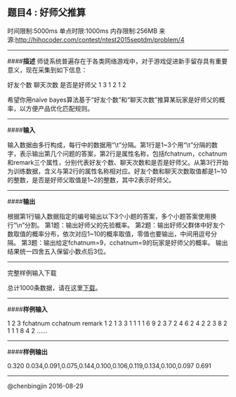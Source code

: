 题目4 : 好师父推算
---
时间限制:5000ms
单点时限:1000ms
内存限制:256MB
来源:http://hihocoder.com/contest/ntest2015septdm/problem/4

---
####**描述**
师徒系统普遍存在于各类网络游戏中，对于游戏促进新手留存具有重要意义，现在采集到如下信息：

好友个数   聊天次数   是否是好师父
    1          3        1
    2          1        2

希望你用naïve bayes算法基于“好友个数”和“聊天次数”推算某玩家是好师父的概率，以方便产品优化匹配规则。

----
####**输入**

输入数据由多行构成，每行中的数据用“\t”分隔。第1行是1~3个用“\t”分隔的数字，表示输出第几个问题的答案，第2行是属性名称，包括fchatnum，cchatnum和remark三个属性，分别代表好友个数、聊天次数和是否是好师父。从第3行开始为训练数据，含义与第2行的属性名称相对应。好友个数和聊天次数取值都是1~10的整数，是否是好师父取值是1~2的整数，其中2表示好师父。

----
####**输出**

根据第1行输入数据指定的编号输出以下3个小题的答案，多个小题答案使用换行“\n”分割。
第1题：输出好师父的先验概率。
第2题：输出好师父群体中好友个数取值的概率分布，依次对应1~10的概率取值，零值也要输出，中间用逗号分隔。
第3题：输出给定fchatnum=9，cchatnum=9的玩家是好师父的概率。
输出结果统一四舍五入保留小数点后3位。

---
完整样例输入下载

总计1000条数据，请在这里[下载](http://media.hihocoder.com/contests/ntes2015septdm/public.txt)。

---
####**样例输入**

1		2		3
fchatnum 	cchatnum	remark
1       2       1
3       3       1
1       1       1
6       9       2
3       7       2
4       6       2
4       2       2
3       8       2
1       1       1
8       4       2
……

---
####**样例输出**

0.320
0.034,0.091,0.075,0.144,0.100,0.106,0.119,0.134,0.100,0.097
0.691

---
@chenbingjin 2016-08-29
